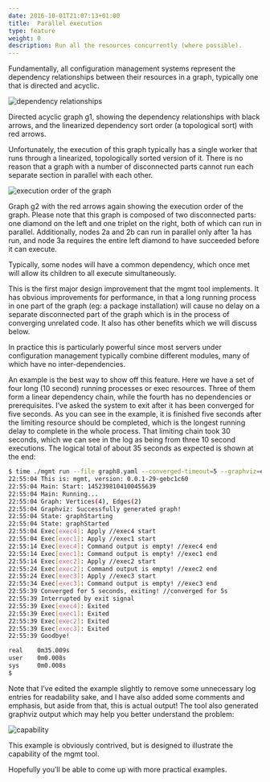 ```yaml
---
date: 2016-10-01T21:07:13+01:00
title:  Parallel execution
type: feature
weight: 0
description: Run all the resources concurrently (where possible).
---
```



Fundamentally, all configuration management systems represent the dependency relationships between their resources in a graph, typically one that is directed and acyclic.


![dependency relationships](/images/graph1.png)

Directed acyclic graph g1, showing the dependency relationships with black arrows, and the linearized dependency sort order (a topological sort) with red arrows.

Unfortunately, the execution of this graph typically has a single worker that runs through a linearized, topologically sorted version of it. There is no reason that a graph with a number of disconnected parts cannot run each separate section in parallel with each other.

![execution order of the graph](/images/graph2.png)

Graph g2 with the red arrows again showing the execution order of the graph. Please note that this graph is composed of two disconnected parts: one diamond on the left and one triplet on the right, both of which can run in parallel. Additionally, nodes 2a and 2b can run in parallel only after 1a has run, and node 3a requires the entire left diamond to have succeeded before it can execute.

Typically, some nodes will have a common dependency, which once met will allow its children to all execute simultaneously.

This is the first major design improvement that the mgmt tool implements. It has obvious improvements for performance, in that a long running process in one part of the graph (eg: a package installation) will cause no delay on a separate disconnected part of the graph which is in the process of converging unrelated code. It also has other benefits which we will discuss below.

In practice this is particularly powerful since most servers under configuration management typically combine different modules, many of which have no inter-dependencies.

An example is the best way to show off this feature. Here we have a set of four long (10 second) running processes or exec resources. Three of them form a linear dependency chain, while the fourth has no dependencies or prerequisites. I’ve asked the system to exit after it has been converged for five seconds. As you can see in the example, it is finished five seconds after the limiting resource should be completed, which is the longest running delay to complete in the whole process. That limiting chain took 30 seconds, which we can see in the log as being from three 10 second executions. The logical total of about 35 seconds as expected is shown at the end:

```bash
$ time ./mgmt run --file graph8.yaml --converged-timeout=5 --graphviz=example1.dot
22:55:04 This is: mgmt, version: 0.0.1-29-gebc1c60
22:55:04 Main: Start: 1452398104100455639
22:55:04 Main: Running...
22:55:04 Graph: Vertices(4), Edges(2)
22:55:04 Graphviz: Successfully generated graph!
22:55:04 State: graphStarting
22:55:04 State: graphStarted
22:55:04 Exec[exec4]: Apply //exec4 start
22:55:04 Exec[exec1]: Apply //exec1 start
22:55:14 Exec[exec4]: Command output is empty! //exec4 end
22:55:14 Exec[exec1]: Command output is empty! //exec1 end
22:55:14 Exec[exec2]: Apply //exec2 start
22:55:24 Exec[exec2]: Command output is empty! //exec2 end
22:55:24 Exec[exec3]: Apply //exec3 start
22:55:34 Exec[exec3]: Command output is empty! //exec3 end
22:55:39 Converged for 5 seconds, exiting! //converged for 5s
22:55:39 Interrupted by exit signal
22:55:39 Exec[exec4]: Exited
22:55:39 Exec[exec1]: Exited
22:55:39 Exec[exec2]: Exited
22:55:39 Exec[exec3]: Exited
22:55:39 Goodbye!

real    0m35.009s
user    0m0.008s
sys     0m0.008s
$
```

Note that I’ve edited the example slightly to remove some unnecessary log entries for readability sake, and I have also added some comments and emphasis, but aside from that, this is actual output! The tool also generated graphviz output which may help you better understand the problem:

 
![capability](/images/example1-dot.png)

This example is obviously contrived, but is designed to illustrate the capability of the mgmt tool.

Hopefully you’ll be able to come up with more practical examples.